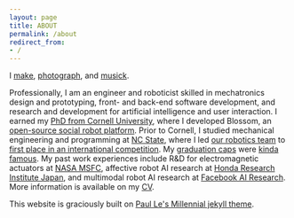 ```yaml
---
layout: page
title: ABOUT
permalink: /about
redirect_from:
- /
---
```




I [make](/eng),
[photograph](/image),
and [musick](/music).

Professionally, I am an engineer and roboticist skilled in mechatronics design and prototyping, front- and back-end software development, and research and development for artificial intelligence and user interaction.
I earned my [PhD from Cornell University](/research), where I developed Blossom, an [open-source social robot platform](https://github.com/hrc2/blossom-public). 
Prior to Cornell, I studied mechanical engineering and programming at [NC State](/asme), where I led [our robotics team](https://www.mae.ncsu.edu/2016/02/09/students-win-2015-asme-student-design-competition/) to [first place in an international competition](https://www.asme.org/topics-resources/society-news/asme-news/studentdesigned-rescue-robots-face-imece-2015).
My [graduation caps](/gradcap) were [kinda](https://www.facebook.com/watch/?v=280843082514460) [famous](https://www.reddit.com/r/gifs/comments/4gzqs6/a_robotic_automatic_wireless_selfturning/).
My past work experiences include R&D for electromagnetic actuators at [NASA MSFC](https://www.nasa.gov/centers/marshall/home/index.html), affective robot AI research at [Honda Research Institute Japan](http://www.jp.honda-ri.com), and multimodal robot AI research at [Facebook AI Research](https://ai.facebook.com/research/).
More information is available on my [CV](/assets/pdf/cv.pdf).

This website is graciously built on [Paul Le's Millennial jekyll theme](https://github.com/LeNPaul/Millennial).
